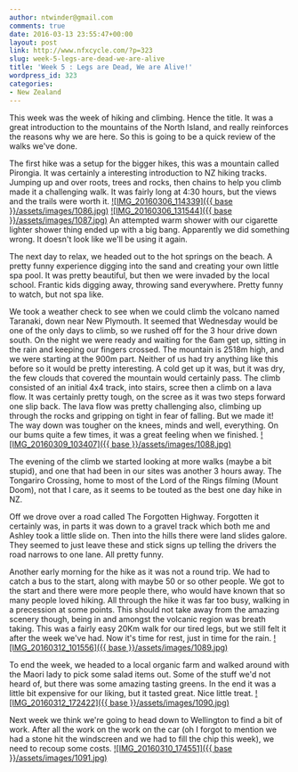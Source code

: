 ```yaml
---
author: ntwinder@gmail.com
comments: true
date: 2016-03-13 23:55:47+00:00
layout: post
link: http://www.nfxcycle.com/?p=323
slug: week-5-legs-are-dead-we-are-alive
title: 'Week 5 : Legs are Dead, We are Alive!'
wordpress_id: 323
categories:
- New Zealand
---
```


This week was the week of hiking and climbing. Hence the title. It was a great introduction to the mountains of the North Island, and really reinforces the reasons why we are here. So this is going to be a quick review of the walks we've done.

The first hike was a setup for the bigger hikes, this was a mountain called Pirongia. It was certainly a interesting introduction to NZ hiking tracks. Jumping up and over roots, trees and rocks, then chains to help you climb made it a challenging walk. It was fairly long at 4:30 hours, but the views and the trails were worth it. 
[![IMG_20160306_114339]({{ base }}/assets/images/1086.jpg)](http://www.nfxcycle.com/wp-content/uploads/2016/03/IMG_20160306_114339.jpg)
[![IMG_20160306_131544]({{ base }}/assets/images/1087.jpg)](http://www.nfxcycle.com/wp-content/uploads/2016/03/IMG_20160306_131544.jpg)
An attempted warm shower with our cigarette lighter shower thing ended up with a big bang. Apparently we did something wrong. It doesn't look like we'll be using it again.

The next day to relax, we headed out to the hot springs on the beach. A pretty funny experience digging into the sand and creating your own little spa pool. It was pretty beautiful, but then we were invaded by the local school. Frantic kids digging away, throwing sand everywhere. Pretty funny to watch, but not spa like.

We took a weather check to see when we could climb the volcano named Taranaki, down near New Plymouth. It seemed that Wednesday would be one of the only days to climb, so we rushed off for the 3 hour drive down south. On the night we were ready and waiting for the 6am get up, sitting in the rain and keeping our fingers crossed. The mountain is 2518m high, and we were starting at the 900m part. Neither of us had try anything like this before so it would be pretty interesting. 
A cold get up it was, but it was dry, the few clouds that covered the mountain would certainly pass.  The climb consisted of an initial 4x4 track, into stairs, scree then a climb on a lava flow. It was certainly pretty tough, on the scree as it was two steps forward one slip back. The lava flow was pretty challenging also, climbing up through the rocks and gripping on tight in fear of falling. But we made it! 
The way down was tougher on the knees, minds and well, everything. On our bums quite a few times,  it was a great feeling when we finished.
[![IMG_20160309_103407]({{ base }}/assets/images/1088.jpg)](http://www.nfxcycle.com/wp-content/uploads/2016/03/IMG_20160309_103407.jpg)

The evening of the climb we started looking at more walks (maybe a bit stupid), and one that had been in our sites was another 3 hours away. The Tongariro Crossing, home to most of the Lord of the Rings filming (Mount Doom), not that I care, as it seems to be touted as the best one day hike in NZ.

Off we drove over a road called The Forgotten Highway. Forgotten it certainly was, in parts it was down to a gravel track which both me and Ashley took a little slide on. Then into the hills there were land slides galore. They seemed to just leave these and stick signs up telling the drivers the road narrows to one lane. All pretty funny.

Another early morning for the hike as it was not a round trip. We had to catch a bus to the start, along with maybe 50 or so other people. We got to the start and there were more people there, who would have known that so many people loved hiking. All through the hike it was far too busy, walking in a precession at some points.  This should not take away from the amazing scenery though, being in and amongst the volcanic region was breath taking. This was a fairly easy 20Km walk for our tired legs, but we still felt it after the week we've had. Now it's time for rest, just in time for the rain.
[![IMG_20160312_101556]({{ base }}/assets/images/1089.jpg)](http://www.nfxcycle.com/wp-content/uploads/2016/03/IMG_20160312_101556.jpg)

To end the week, we headed to a local organic farm and walked around with the Maori lady to pick some salad items out. Some of the stuff we'd not heard of, but there was some amazing tasting greens. In the end it was a little bit expensive for our liking, but it tasted great. Nice little treat.
[![IMG_20160312_172422]({{ base }}/assets/images/1090.jpg)](http://www.nfxcycle.com/wp-content/uploads/2016/03/IMG_20160312_172422.jpg)

Next week we think we're going to head down to Wellington to find a bit of work. After all the work on the work on the car (oh I forgot to mention we had a stone hit the windscreen and we had to fill the chip this week), we need to recoup some costs.
[![IMG_20160310_174551]({{ base }}/assets/images/1091.jpg)](http://www.nfxcycle.com/wp-content/uploads/2016/03/IMG_20160310_174551.jpg)
